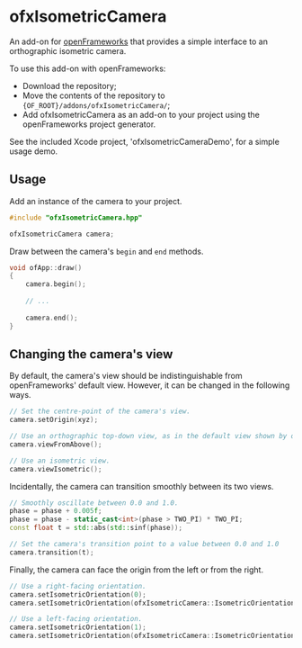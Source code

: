 # ofxIsometricCamera

An add-on for [openFrameworks](https://github.com/openframeworks/openFrameworks) that provides a simple interface to an orthographic isometric camera.

To use this add-on with openFrameworks:
  - Download the repository;
  - Move the contents of the repository to `{OF_ROOT}/addons/ofxIsometricCamera/`;
  - Add ofxIsometricCamera as an add-on to your project using the openFrameworks project generator.
  
See the included Xcode project, 'ofxIsometricCameraDemo', for a simple usage demo.
  
## Usage

Add an instance of the camera to your project.

```cpp
#include "ofxIsometricCamera.hpp"

ofxIsometricCamera camera;
```

Draw between the camera's `begin` and `end` methods.
```cpp
void ofApp::draw()
{
    camera.begin();
    
    // ...
    
    camera.end();
}
```
## Changing the camera's view
By default, the camera's view should be indistinguishable from openFrameworks' default view. However, it can be changed in the following ways.

```cpp
// Set the centre-point of the camera's view.
camera.setOrigin(xyz);

// Use an orthographic top-down view, as in the default view shown by openFrameworks.
camera.viewFromAbove();

// Use an isometric view.
camera.viewIsometric();
```

Incidentally, the camera can transition smoothly between its two views.

```cpp
// Smoothly oscillate between 0.0 and 1.0.
phase = phase + 0.005f;
phase = phase - static_cast<int>(phase > TWO_PI) * TWO_PI;
const float t = std::abs(std::sinf(phase));

// Set the camera's transition point to a value between 0.0 and 1.0
camera.transition(t);
```

Finally, the camera can face the origin from the left or from the right.
```cpp
// Use a right-facing orientation.
camera.setIsometricOrientation(0);
camera.setIsometricOrientation(ofxIsometricCamera::IsometricOrientation::R);

// Use a left-facing orientation.
camera.setIsometricOrientation(1);
camera.setIsometricOrientation(ofxIsometricCamera::IsometricOrientation::L);
```
